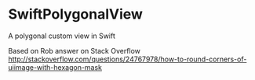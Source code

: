SwiftPolygonalView
==================

A polygonal custom view in Swift

Based on Rob answer on Stack Overflow http://stackoverflow.com/questions/24767978/how-to-round-corners-of-uiimage-with-hexagon-mask
